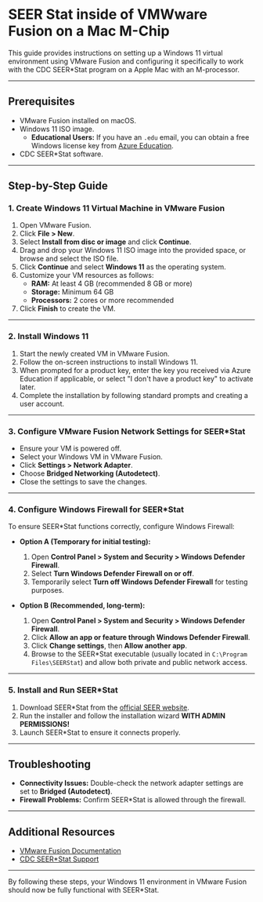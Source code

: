 # SEER Stat inside of VMWware Fusion on a Mac M-Chip 
This guide provides instructions on setting up a Windows 11 virtual environment using VMware Fusion and configuring it specifically to work with the CDC SEER*Stat program on a Apple Mac with an M-processor. 

---

## Prerequisites

- VMware Fusion installed on macOS.
- Windows 11 ISO image. 
  - **Educational Users:** If you have an `.edu` email, you can obtain a free Windows license key from [Azure Education](https://azure.microsoft.com/free/students/).
- CDC SEER*Stat software.

---

## Step-by-Step Guide

### 1. Create Windows 11 Virtual Machine in VMware Fusion

1. Open VMware Fusion.
2. Click **File > New**.
3. Select **Install from disc or image** and click **Continue**.
4. Drag and drop your Windows 11 ISO image into the provided space, or browse and select the ISO file.
5. Click **Continue** and select **Windows 11** as the operating system.
6. Customize your VM resources as follows:
   - **RAM:** At least 4 GB (recommended 8 GB or more)
   - **Storage:** Minimum 64 GB
   - **Processors:** 2 cores or more recommended
7. Click **Finish** to create the VM.

---

### 2. Install Windows 11

1. Start the newly created VM in VMware Fusion.
2. Follow the on-screen instructions to install Windows 11.
3. When prompted for a product key, enter the key you received via Azure Education if applicable, or select "I don't have a product key" to activate later.
4. Complete the installation by following standard prompts and creating a user account.

---

### 3. Configure VMware Fusion Network Settings for SEER*Stat

- Ensure your VM is powered off.
- Select your Windows VM in VMware Fusion.
- Click **Settings > Network Adapter**.
- Choose **Bridged Networking (Autodetect)**.
- Close the settings to save the changes.

---

### 4. Configure Windows Firewall for SEER*Stat

To ensure SEER*Stat functions correctly, configure Windows Firewall:

- **Option A (Temporary for initial testing):**
  1. Open **Control Panel > System and Security > Windows Defender Firewall**.
  2. Select **Turn Windows Defender Firewall on or off**.
  3. Temporarily select **Turn off Windows Defender Firewall** for testing purposes.

- **Option B (Recommended, long-term):**
  1. Open **Control Panel > System and Security > Windows Defender Firewall**.
  2. Click **Allow an app or feature through Windows Defender Firewall**.
  3. Click **Change settings**, then **Allow another app**.
  4. Browse to the SEER*Stat executable (usually located in `C:\Program Files\SEERStat`) and allow both private and public network access.

---

### 5. Install and Run SEER*Stat

1. Download SEER*Stat from the [official SEER website](https://seer.cancer.gov/seerstat/).
2. Run the installer and follow the installation wizard **WITH ADMIN PERMISSIONS!**
3. Launch SEER*Stat to ensure it connects properly.

---

## Troubleshooting

- **Connectivity Issues:** Double-check the network adapter settings are set to **Bridged (Autodetect)**.
- **Firewall Problems:** Confirm SEER*Stat is allowed through the firewall.

---

## Additional Resources

- [VMware Fusion Documentation](https://docs.vmware.com/en/VMware-Fusion/index.html)
- [CDC SEER*Stat Support](https://seer.cancer.gov/seerstat/support/)

---

By following these steps, your Windows 11 environment in VMware Fusion should now be fully functional with SEER*Stat.

